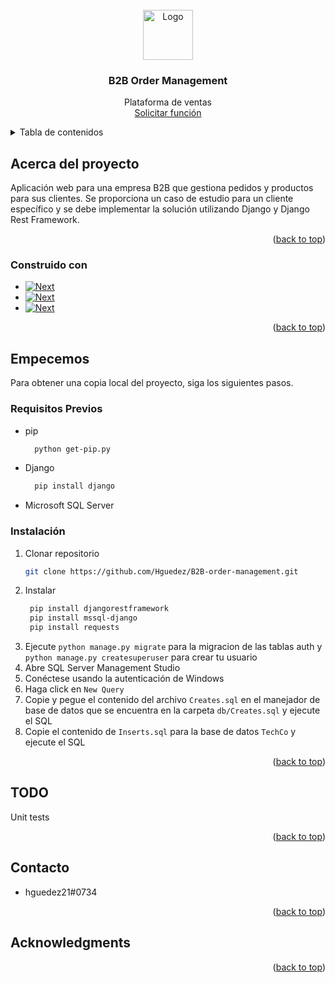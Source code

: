 <!-- PROJECT LOGO -->
<br />
<div align="center">
  <a href="https://www.tribuco.mx/">
    <img src="https://www.tribuco.mx/static/logo.png" alt="Logo" width="80" height="80">
  </a>

<h3 align="center">B2B Order Management</h3>

  <p align="center">
Plataforma de ventas  
    <br>
    <a href="https://github.com/Hguedez/B2B-order-management/issues">Solicitar función</a>
  </p>
</div>



<!-- TABLE OF CONTENTS -->
<details>
  <summary>Tabla de contenidos</summary>
  <ol>
    <li>
      <a href="#about-the-project">About The Project</a>
      <ul>
        <li><a href="#built-with">Built With</a></li>
      </ul>
    </li>
    <li>
      <a href="#getting-started">Getting Started</a>
      <ul>
        <li><a href="#prerequisites">Pre requisitos</a></li>
        <li><a href="#installation">Installation</a></li>
      </ul>
    </li>
    <li><a href="#usage">Usage</a></li>
    <li><a href="#roadmap">Roadmap</a></li>
    <li><a href="#todo">TODO</a></li>
    <li><a href="#contact">Contact</a></li>
    <li><a href="#acknowledgments">Acknowledgments</a></li>
  </ol>
</details>



<!-- ABOUT THE PROJECT -->
## Acerca del proyecto

Aplicación web para una empresa B2B que gestiona pedidos y productos para sus clientes. 
Se proporciona un caso de estudio para un cliente específico y se debe implementar la solución 
utilizando Django y Django Rest Framework.

<p align="right">(<a href="#top">back to top</a>)</p>



### Construido con

* [![Next][python-shield]][python-url]
* [![Next][sqlserver-shield]][sqlserver-shield]
* [![Next][django-shield]][django-url]

<p align="right">(<a href="#top">back to top</a>)</p>



<!-- GETTING STARTED -->
## Empecemos

Para obtener una copia local del proyecto, siga los siguientes pasos.

### Requisitos Previos

* pip
  ```sh
    python get-pip.py
  ```
* Django
  ```sh
    pip install django
  ```
* Microsoft SQL Server

### Instalación

1. Clonar repositorio
   ```sh
   git clone https://github.com/Hguedez/B2B-order-management.git
   ```
2. Instalar 
   ```sh
    pip install djangorestframework
    pip install mssql-django
    pip install requests
   ```
3. Ejecute `python manage.py migrate` para la migracion de las tablas auth y `python manage.py createsuperuser` para crear tu usuario
4. Abre SQL Server Management Studio
5. Conéctese usando la autenticación de Windows
6. Haga click en `New Query`
7. Copie y pegue el contenido del archivo `Creates.sql` en el manejador de base de datos que se encuentra en la carpeta `db/Creates.sql` y ejecute el SQL
8. Copie el contenido de `Inserts.sql` para la base de datos `TechCo` y ejecute el SQL

<p align="right">(<a href="#top">back to top</a>)</p>



<!-- TODO -->
## TODO
Unit tests

<p align="right">(<a href="#top">back to top</a>)</p>

<!-- CONTACT -->
## Contacto

* hguedez21#0734

<p align="right">(<a href="#top">back to top</a>)</p>



<!-- ACKNOWLEDGMENTS -->
## Acknowledgments

<p align="right">(<a href="#top">back to top</a>)</p>



<!-- MARKDOWN LINKS & IMAGES -->
<!-- https://www.markdownguide.org/basic-syntax/#reference-style-links -->
[python-shield]: https://img.shields.io/badge/PYTHON-3.11-blue?style=for-the-badge&logo=python
[python-url]: https://www.python.org/downloads/release/python-3110/
[sqlserver-shield]: https://img.shields.io/badge/SQL%20SERVER-2022-red?style=for-the-badge&logo=microsoft%20sql%20server
[sqlserver-url]: https://www.microsoft.com/en-us/sql-server/sql-server-downloads
[django-shield]: https://img.shields.io/badge/DJANGO-4.2-white?style=for-the-badge&logo=django
[django-url]: https://www.djangoproject.com/download/
